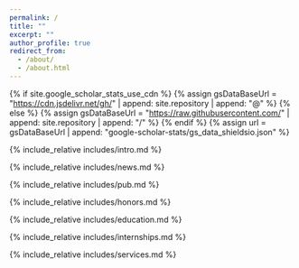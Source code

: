 ```yaml
---
permalink: /
title: ""
excerpt: ""
author_profile: true
redirect_from: 
  - /about/
  - /about.html
---
```


{% if site.google_scholar_stats_use_cdn %}
{% assign gsDataBaseUrl = "https://cdn.jsdelivr.net/gh/" | append: site.repository | append: "@" %}
{% else %}
{% assign gsDataBaseUrl = "https://raw.githubusercontent.com/" | append: site.repository | append: "/" %}
{% endif %}
{% assign url = gsDataBaseUrl | append: "google-scholar-stats/gs_data_shieldsio.json" %}

<span class='anchor' id='about-me'></span>

{% include_relative includes/intro.md %}

{% include_relative includes/news.md %}

{% include_relative includes/pub.md %}

{% include_relative includes/honors.md %}

{% include_relative includes/education.md %}

{% include_relative includes/internships.md %}

{% include_relative includes/services.md %}


<script type='text/javascript' id='clustrmaps' src='//cdn.clustrmaps.com/map_v2.js?cl=ffffff&w=100&t=n&d=CCd_LMjpOvK7hx6Be_HZm5Kn0d2E9qZ8g1hJHBK5ePU'></script>